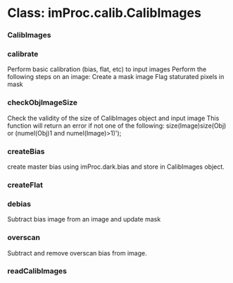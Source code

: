 # Class: imProc.calib.CalibImages

### CalibImages




### calibrate

Perform basic calibration (bias, flat, etc) to input images Perform the following steps on an image: Create a mask image Flag staturated pixels in mask


### checkObjImageSize

Check the validity of the size of CalibImages object and input image This function will return an error if not one of the following: size(Image)size(Obj) or (numel(Obj)1 and numel(Image)>1)');


### createBias

create master bias using imProc.dark.bias and store in CalibImages object.


### createFlat




### debias

Subtract bias image from an image and update mask


### overscan

Subtract and remove overscan bias from image.


### readCalibImages




